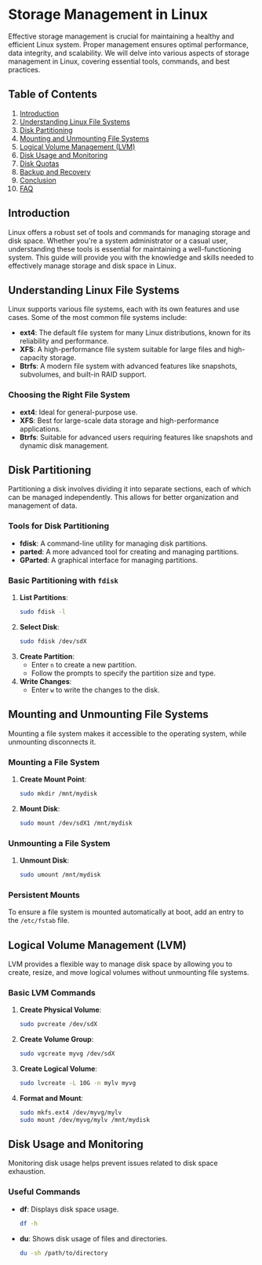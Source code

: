 # Storage Management in Linux

Effective storage management is crucial for maintaining a healthy and efficient Linux system. Proper management ensures optimal performance, data integrity, and scalability. We will delve into various aspects of storage management in Linux, covering essential tools, commands, and best practices.

## Table of Contents

1. [Introduction](#introduction)
2. [Understanding Linux File Systems](#understanding-linux-file-systems)
3. [Disk Partitioning](#disk-partitioning)
4. [Mounting and Unmounting File Systems](#mounting-and-unmounting-file-systems)
5. [Logical Volume Management (LVM)](#logical-volume-management-lvm)
6. [Disk Usage and Monitoring](#disk-usage-and-monitoring)
7. [Disk Quotas](#disk-quotas)
8. [Backup and Recovery](#backup-and-recovery)
9. [Conclusion](#conclusion)
10. [FAQ](#faq)

## Introduction

Linux offers a robust set of tools and commands for managing storage and disk space. Whether you're a system administrator or a casual user, understanding these tools is essential for maintaining a well-functioning system. This guide will provide you with the knowledge and skills needed to effectively manage storage and disk space in Linux.

## Understanding Linux File Systems

Linux supports various file systems, each with its own features and use cases. Some of the most common file systems include:

- **ext4**: The default file system for many Linux distributions, known for its reliability and performance.
- **XFS**: A high-performance file system suitable for large files and high-capacity storage.
- **Btrfs**: A modern file system with advanced features like snapshots, subvolumes, and built-in RAID support.

### Choosing the Right File System

- **ext4**: Ideal for general-purpose use.
- **XFS**: Best for large-scale data storage and high-performance applications.
- **Btrfs**: Suitable for advanced users requiring features like snapshots and dynamic disk management.

## Disk Partitioning

Partitioning a disk involves dividing it into separate sections, each of which can be managed independently. This allows for better organization and management of data.

### Tools for Disk Partitioning

- **fdisk**: A command-line utility for managing disk partitions.
- **parted**: A more advanced tool for creating and managing partitions.
- **GParted**: A graphical interface for managing partitions.

### Basic Partitioning with `fdisk`

1. **List Partitions**:
   ```bash
   sudo fdisk -l
   ```
2. **Select Disk**:
   ```bash
   sudo fdisk /dev/sdX
   ```
3. **Create Partition**:
   - Enter `n` to create a new partition.
   - Follow the prompts to specify the partition size and type.
4. **Write Changes**:
   - Enter `w` to write the changes to the disk.

## Mounting and Unmounting File Systems

Mounting a file system makes it accessible to the operating system, while unmounting disconnects it.

### Mounting a File System

1. **Create Mount Point**:
   ```bash
   sudo mkdir /mnt/mydisk
   ```
2. **Mount Disk**:
   ```bash
   sudo mount /dev/sdX1 /mnt/mydisk
   ```

### Unmounting a File System

1. **Unmount Disk**:
   ```bash
   sudo umount /mnt/mydisk
   ```

### Persistent Mounts

To ensure a file system is mounted automatically at boot, add an entry to the `/etc/fstab` file.

## Logical Volume Management (LVM)

LVM provides a flexible way to manage disk space by allowing you to create, resize, and move logical volumes without unmounting file systems.

### Basic LVM Commands

1. **Create Physical Volume**:
   ```bash
   sudo pvcreate /dev/sdX
   ```
2. **Create Volume Group**:
   ```bash
   sudo vgcreate myvg /dev/sdX
   ```
3. **Create Logical Volume**:
   ```bash
   sudo lvcreate -L 10G -n mylv myvg
   ```
4. **Format and Mount**:
   ```bash
   sudo mkfs.ext4 /dev/myvg/mylv
   sudo mount /dev/myvg/mylv /mnt/mydisk
   ```

## Disk Usage and Monitoring

Monitoring disk usage helps prevent issues related to disk space exhaustion.

### Useful Commands

- **df**: Displays disk space usage.
  ```bash
  df -h
  ```
- **du**: Shows disk usage of files and directories.
  ```bash
  du -sh /path/to/directory
  ```
